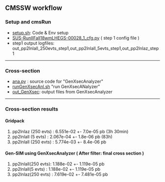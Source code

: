 ## CMSSW workflow 

### Setup and cmsRun
 - [setup.sh](https://github.com/ico1036/WVA_study/blob/master/Sample_Generation/GenSim/setup.sh): Code & Env setup  
 - [SUS-RunIIFall18wmLHEGS-00028_1_cfg.py](https://github.com/ico1036/WVA_study/blob/master/Sample_Generation/GenSim/SUS-RunIIFall18wmLHEGS-00028_1_cfg.py) ( step 1 config file )
 - step1 output logfiles: out_pp2lnlall_250evts_step1,out_pp2lnlall_5evts_step1,out_pp2lnlaz_step1  

---
### Cross-section
 - [ana.py](https://github.com/ico1036/WVA_study/blob/master/Sample_Generation/GenSim/ana.py) : source code for "GenXsecAnalyzer"
 - [runGenXsecAnl.sh](https://github.com/ico1036/WVA_study/blob/master/Sample_Generation/GenSim/runGenXsecAnl.sh) "run GenXsecANalyzer"
 - [out_GenXsec](https://github.com/ico1036/WVA_study/tree/master/Sample_Generation/GenSim/out_GenXsec): output files from GenXsecAnalyzer
 
--- 
### Cross-section results

 #### Gridpack  
 1. pp2lnlaz (250 evts) : 6.551e-02 +- 7.0e-05 pb (3h 30min)  
 2. pp2lnlall (5 evts)     : 2.067e-04 +- 1.8e-06 pb (83h)  
 3. pp2lnlall (250 evts) : 5.774e-03 +- 8.4e-06 pb  
  
 #### Gen-SIM using GenXsecAnalyzer ( After filter: final cross section )
 1. pp2lnlall(250 evts): 1.188e-02 +- 1.119e-05 pb  
 2. pp2lnlall(5 evts)  : 1.188e-02 +- 1.119e-05 pb  
 3. pp2lnlaz(250 evts) : 7.619e-02 +- 7.481e-05 pb  

 
 
